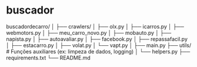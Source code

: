 # buscador


buscadordecarro/
│
├── crawlers/
│   ├── olx.py
│   ├── icarros.py
│   ├── webmotors.py
│   ├── meu_carro_novo.py
│   ├── mobauto.py
│   ├── napista.py
│   ├── autoavaliar.py
│   ├── facebook.py
│   ├── repassafacil.py
│   ├── estacarro.py
│   ├── volat.py
│   └── vapt.py
│
├── main.py
├── utils/              # Funções auxiliares (ex: limpeza de dados, logging)
│   └── helpers.py
├── requirements.txt
└── README.md
